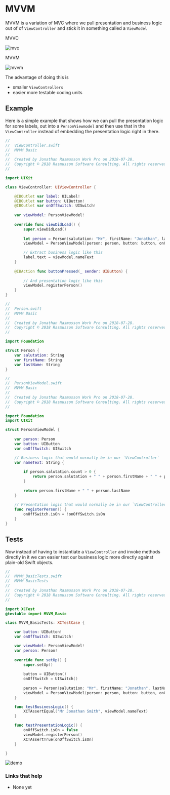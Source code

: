 # MVVM

MVVM is a variation of MVC where we pull presentation and business logic out of of `ViewController` and stick it in something called a `ViewModel`

MVVC

![mvc](https://github.com/jrasmusson/ios-starter-kit/blob/master/advanced/MVVM/images/mvc.png)

MVVM

![mvvm](https://github.com/jrasmusson/ios-starter-kit/blob/master/advanced/MVVM/images/mvvm.png)

The advantage of doing this is

* smaller `ViewControllers`
* easier more testable coding units

## Example

Here is a simple example that shows how we can pull the presentation logic for some labels, out into a `PersonViewmodel` and then use that in the `ViewController` instead of embedding the presentation logic right in there.

```swift
//
//  ViewController.swift
//  MVVM Basic
//
//  Created by Jonathan Rasmusson Work Pro on 2018-07-28.
//  Copyright © 2018 Rasmusson Software Consulting. All rights reserved.
//

import UIKit

class ViewController: UIViewController {

    @IBOutlet var label: UILabel!
    @IBOutlet var button: UIButton!
    @IBOutlet var onOffSwitch: UISwitch!
    
    var viewModel: PersonViewModel!
    
    override func viewDidLoad() {
        super.viewDidLoad()
        
        let person = Person(salutation: "Mr", firstName: "Jonathan", lastName: "Smith")
        viewModel = PersonViewModel(person: person, button: button, onOffSwitch: onOffSwitch)

        // Extract business logic like this
        label.text = viewModel.nameText
    }
    
    @IBAction func buttonPressed(_ sender: UIButton) {
        
        // And presentation logic like this
        viewModel.registerPerson()
    }
}
```

```swift
//
//  Person.swift
//  MVVM Basic
//
//  Created by Jonathan Rasmusson Work Pro on 2018-07-28.
//  Copyright © 2018 Rasmusson Software Consulting. All rights reserved.
//

import Foundation

struct Person {
    var salutation: String
    var firstName: String
    var lastName: String
}
```

```swift
//
//  PersonViewModel.swift
//  MVVM Basic
//
//  Created by Jonathan Rasmusson Work Pro on 2018-07-28.
//  Copyright © 2018 Rasmusson Software Consulting. All rights reserved.
//

import Foundation
import UIKit

struct PersonViewModel {
    
    var person: Person
    var button: UIButton
    var onOffSwitch: UISwitch

    // Business logic that would normally be in our `ViewController`
    var nameText: String {
        
        if person.salutation.count > 0 {
            return person.salutation + " " + person.firstName + " " + person.lastName
        }
        
        return person.firstName + " " + person.lastName
    }
    
    // Presentation logic that would normally be in our `ViewController`
    func registerPerson() {
        onOffSwitch.isOn = !onOffSwitch.isOn
    }
}
```

## Tests

Now instead of having to instantiate a `ViewController` and invoke methods directly in it we can easier test our business logic more directly against plain-old Swift objects.

```swift
//
//  MVVM_BasicTests.swift
//  MVVM BasicTests
//
//  Created by Jonathan Rasmusson Work Pro on 2018-07-28.
//  Copyright © 2018 Rasmusson Software Consulting. All rights reserved.
//

import XCTest
@testable import MVVM_Basic

class MVVM_BasicTests: XCTestCase {

    var button: UIButton!
    var onOffSwitch: UISwitch!

    var viewModel: PersonViewModel!
    var person: Person!
    
    override func setUp() {
        super.setUp()
        
        button = UIButton()
        onOffSwitch = UISwitch()
        
        person = Person(salutation: "Mr", firstName: "Jonathan", lastName: "Smith")
        viewModel = PersonViewModel(person: person, button: button, onOffSwitch: onOffSwitch)
    }

    func testBusinessLogic() {
        XCTAssertEqual("Mr Jonathan Smith", viewModel.nameText)
    }

    func testPresentationLogic() {
        onOffSwitch.isOn = false
        viewModel.registerPerson()
        XCTAssertTrue(onOffSwitch.isOn)
    }

}
```



![demo](https://github.com/jrasmusson/ios-starter-kit/blob/master/advanced/MVVM/images/demo.gif)

### Links that help
* None yet
